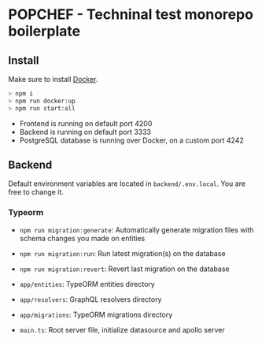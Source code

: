 # POPCHEF - Techninal test monorepo boilerplate

## Install

Make sure to install [Docker](https://docs.docker.com/get-docker/).

```sh
> npm i
> npm run docker:up
> npm run start:all
```

- Frontend is running on default port 4200
- Backend is running on default port 3333
- PostgreSQL database is running over Docker, on a custom port 4242

## Backend

Default environment variables are located in `backend/.env.local`.
You are free to change it.

### Typeorm

- `npm run migration:generate`: Automatically generate migration files with schema changes you made on entities
- `npm run migration:run`: Run latest migration(s) on the database
- `npm run migration:revert`: Revert last migration on the database

- `app/entities`: TypeORM entities directory
- `app/resolvers`: GraphQL resolvers directory
- `app/migrations`: TypeORM migrations directory

- `main.ts`: Root server file, initialize datasource and apollo server
